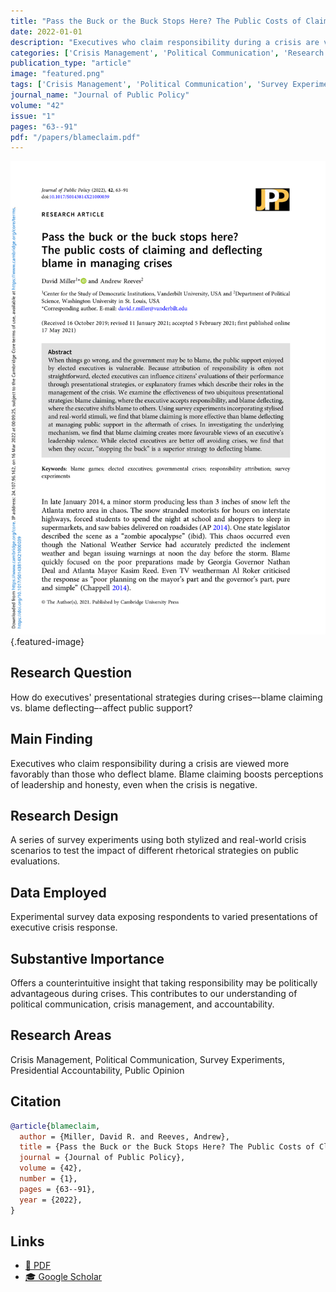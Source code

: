 ```yaml
---
title: "Pass the Buck or the Buck Stops Here? The Public Costs of Claiming and Deflecting Blame in Managing Crises"
date: 2022-01-01
description: "Executives who claim responsibility during a crisis are viewed more favorably than those who deflect blame. Blame claiming boosts perceptions of leadership and honesty, even when the crisis is negative."
categories: ['Crisis Management', 'Political Communication', 'Research Methods', 'Presidential Accountability', 'Public Opinion']
publication_type: "article"
image: "featured.png"
tags: ['Crisis Management', 'Political Communication', 'Survey Experiments', 'Presidential Accountability', 'Public Opinion']
journal_name: "Journal of Public Policy"
volume: "42"
issue: "1"
pages: "63--91"
pdf: "/papers/blameclaim.pdf"
---
```


![Featured image](featured.png){.featured-image}

## Research Question

How do executives' presentational strategies during crises–-blame claiming vs. blame deflecting–-affect public support?

## Main Finding

Executives who claim responsibility during a crisis are viewed more favorably than those who deflect blame. Blame claiming boosts perceptions of leadership and honesty, even when the crisis is negative.

## Research Design

A series of survey experiments using both stylized and real-world crisis scenarios to test the impact of different rhetorical strategies on public evaluations.

## Data Employed

Experimental survey data exposing respondents to varied presentations of executive crisis response.

## Substantive Importance

Offers a counterintuitive insight that taking responsibility may be politically advantageous during crises. This contributes to our understanding of political communication, crisis management, and accountability.

## Research Areas

Crisis Management, Political Communication, Survey Experiments, Presidential Accountability, Public Opinion

## Citation

```bibtex
@article{blameclaim,
  author = {Miller, David R. and Reeves, Andrew},
  title = {Pass the Buck or the Buck Stops Here? The Public Costs of Claiming and Deflecting Blame in Managing Crises},
  journal = {Journal of Public Policy},
  volume = {42},
  number = {1},
  pages = {63--91},
  year = {2022},
}
```

## Links

- [📄 PDF](/papers/blameclaim.pdf)
- [🎓 Google Scholar](https://scholar.google.com/scholar?q=Pass%20the%20Buck%20or%20the%20Buck%20Stops%20Here%3F%20The%20Public%20Costs%20of%20Claiming%20and%20Deflecting%20Blame%20in%20Managing%20Crises)